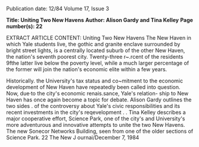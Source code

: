Publication date: 12/84
Volume 17, Issue 3

**Title: Uniting Two New Havens**
**Author: Alison Gardy and Tina Kelley**
**Page number(s): 22**

EXTRACT ARTICLE CONTENT:
Uniting Two New Havens 
The New Haven in which Yale students live, the gothic and granite 
enclave surrounded by bright street lights, is a centrally located suburb 
of the other New Haven, the nation's seventh poorest city. Twenty-three 
r~.rcent of the residents 9fthe latter live below the poverty level, while a 
much larger percentage of the former will join the nation's economic 
elite within a few years. 

Historically. the University's tax status and co~mitment to the 
economic development of New Haven have repeatedly been called into 
question. Now, due·to the city's economic renais.sance, Yale's relation-
ship to New Haven has once again become a topic for debate. Alison 
Gardy outlines the two sides . of the controversy about Yale's civic 
responsibilities and its recent investments in the city's reqevelopment . 
. Tina Kelley describes a major cooperative effort, Science Park, one of 
the city's and University's more adventurous and innovative attempts to 
unite the two New Havens. 
The new Sonecor Networks Building, seen from one of the older sections of Science Park. 
22 The New J ournai/December 7, 1984